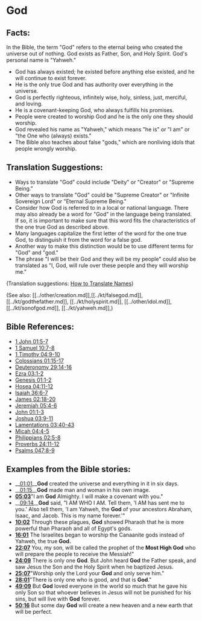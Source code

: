 # God #

## Facts: ##

In the Bible, the term "God" refers to the eternal being who created the universe out of nothing. God exists as Father, Son, and Holy Spirit. God's personal name is "Yahweh."

* God has always existed; he existed before anything else existed, and he will continue to exist forever.
* He is the only true God and has authority over everything in the universe.
* God is perfectly righteous, infinitely wise, holy, sinless, just, merciful, and loving.
* He is a covenant-keeping God, who always fulfills his promises.
* People were created to worship God and he is the only one they should worship.
* God revealed his name as "Yahweh," which means "he is" or "I am" or "the One who (always) exists."
* The Bible also teaches about false "gods," which are nonliving idols that people wrongly worship.

## Translation Suggestions: ##

* Ways to translate "God" could include "Deity" or "Creator" or "Supreme Being."
* Other ways to translate "God" could be "Supreme Creator" or "Infinite Sovereign Lord" or "Eternal Supreme Being."
* Consider how God is referred to in a local or national language. There may also already be a word for "God" in the language being translated. If so, it is important to make sure that this word fits the characteristics of the one true God as described above.
* Many languages capitalize the first letter of the word for the one true God, to distinguish it from the word for a false god. 
* Another way to make this distinction would be to use different terms for "God" and "god."
* The phrase "I will be their God and they will be my people" could also be translated as "I, God, will rule over these people and they will worship me."

(Translation suggestions: [How to Translate Names](en/ta-vol1/translate/man/translate-names))

(See also: [[../other/creation.md]],[[../kt/falsegod.md]], [[../kt/godthefather.md]], [[../kt/holyspirit.md]], [[../other/idol.md]], [[../kt/sonofgod.md]], [[../kt/yahweh.md]],)

## Bible References: ##

* [1 John 01:5-7](en/tn/1jn/help/01/05)
* [1 Samuel 10:7-8](en/tn/1sa/help/10/07)
* [1 Timothy 04:9-10](en/tn/1ti/help/04/09)
* [Colossians 01:15-17](en/tn/col/help/01/15)
* [Deuteronomy 29:14-16](en/tn/deu/help/29/14)
* [Ezra 03:1-2](en/tn/ezr/help/03/01)
* [Genesis 01:1-2](en/tn/gen/help/01/01)
* [Hosea 04:11-12](en/tn/hos/help/04/11)
* [Isaiah 36:6-7](en/tn/isa/help/36/06)
* [James 02:18-20](en/tn/jas/help/02/18)
* [Jeremiah 05:4-6](en/tn/jer/help/05/04)
* [John 01:1-3](en/tn/jhn/help/01/01)
* [Joshua 03:9-11](en/tn/jos/help/03/09)
* [Lamentations 03:40-43](en/tn/lam/help/03/40)
* [Micah 04:4-5](en/tn/mic/help/04/04)
* [Philippians 02:5-8](en/tn/php/help/02/05)
* [Proverbs 24:11-12](en/tn/pro/help/24/11)
* [Psalms 047:8-9](en/tn/psa/help/47/08)

## Examples from the Bible stories: ##

* __[01:01](en/tn/obs/help/01/01)____God__  created the universe and everything in it in six days.
* __[01:15](en/tn/obs/help/01/15)____God__  made man and woman in his own image.
* __[05:03](en/tn/obs/help/05/03)__"I am __God__  Almighty. I will make a covenant with you."
* __[09:14](en/tn/obs/help/09/14)____God__  said, "I AM WHO I AM. Tell them, 'I AM has sent me to you.' Also tell them, 'I am Yahweh, the __God__  of your ancestors Abraham, Isaac, and Jacob. This is my name forever.'"
* __[10:02](en/tn/obs/help/10/02)__ Through these plagues, __God__  showed Pharaoh that he is more powerful than Pharaoh and all of Egypt's gods.
* __[16:01](en/tn/obs/help/16/01)__ The Israelites began to worship the Canaanite gods instead of Yahweh, the true __God.__
* __[22:07](en/tn/obs/help/22/07)__ You, my son, will be called the prophet of the __Most High God__  who will prepare the people to receive the Messiah!"
* __[24:09](en/tn/obs/help/24/09)__ There is only one __God__. But John heard __God__  the Father speak, and saw Jesus the Son and the Holy Spirit when he baptized Jesus.
* __[25:07](en/tn/obs/help/25/07)__"Worship only the Lord your __God__  and only serve him."
* __[28:01](en/tn/obs/help/28/01)__"There is only one who is good, and that is __God__."
* __[49:09](en/tn/obs/help/49/09)__ But __God__  loved everyone in the world so much that he gave his only Son so that whoever believes in Jesus will not be punished for his sins, but will live with __God__  forever.
* __[50:16](en/tn/obs/help/50/16)__ But some day __God__  will create a new heaven and a new earth that will be perfect.
